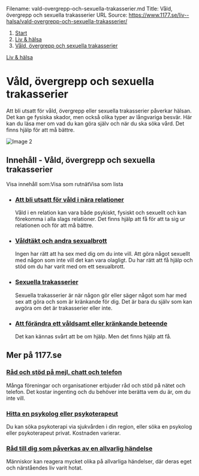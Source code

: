 Filename: vald-overgrepp-och-sexuella-trakasserier.md
Title: Våld, övergrepp och sexuella trakasserier
URL Source: https://www.1177.se/liv--halsa/vald-overgrepp-och-sexuella-trakasserier/

1.  [Start](https://www.1177.se/)
2.  [Liv & hälsa](https://www.1177.se/liv--halsa/)
3.  [Våld, övergrepp och sexuella trakasserier](https://www.1177.se/liv--halsa/vald-overgrepp-och-sexuella-trakasserier/)

[Liv & hälsa](https://www.1177.se/liv--halsa/)

Våld, övergrepp och sexuella trakasserier
=========================================

Att bli utsatt för våld, övergrepp eller sexuella trakasserier påverkar hälsan. Det kan ge fysiska skador, men också olika typer av långvariga besvär. Här kan du läsa mer om vad du kan göra själv och när du ska söka vård. Det finns hjälp för att må bättre.

![Image 2](https://www.1177.se/globalassets/1177/nationell/media/fotografier/halsa/sexuell-halsa/sexuella_trakasserier.jpg?saved=2021-05-27+02:27)

Innehåll - Våld, övergrepp och sexuella trakasserier
----------------------------------------------------

Visa innehåll som:Visa som rutnätVisa som lista

*   ### [Att bli utsatt för våld i nära relationer](https://www.1177.se/liv--halsa/vald-overgrepp-och-sexuella-trakasserier/att-bli-utsatt-for-vald-i-nara-relationer/)
    
    Våld i en relation kan vara både psykiskt, fysiskt och sexuellt och kan förekomma i alla slags relationer. Det finns hjälp att få för att ta sig ur relationen och för att må bättre.
    
*   ### [Våldtäkt och andra sexualbrott](https://www.1177.se/liv--halsa/vald-overgrepp-och-sexuella-trakasserier/valdtakt-sexuella-overgrepp-och-andra-sexualbrott/)
    
    Ingen har rätt att ha sex med dig om du inte vill. Att göra något sexuellt med någon som inte vill det kan vara olagligt. Du har rätt att få hjälp och stöd om du har varit med om ett sexualbrott.
    
*   ### [Sexuella trakasserier](https://www.1177.se/liv--halsa/vald-overgrepp-och-sexuella-trakasserier/sexuella-trakasserier/)
    
    Sexuella trakasserier är när någon gör eller säger något som har med sex att göra och som är kränkande för dig. Det är bara du själv som kan avgöra om det är trakasserier eller inte.
    
*   ### [Att förändra ett våldsamt eller kränkande beteende](https://www.1177.se/liv--halsa/vald-overgrepp-och-sexuella-trakasserier/att-forandra-ett-valdsamt-eller-krankande-beteende/)
    
    Det kan kännas svårt att be om hjälp. Men det finns hjälp att få.
    

Mer på 1177.se
--------------

### [Råd och stöd på mejl, chatt och telefon](https://www.1177.se/liv--halsa/psykisk-halsa/att-soka-stod-och-hjalp/rad-och-stod-pa-chatt-och-telefon-vid-psykisk-ohalsa-och-beroende/)

Många föreningar och organisationer erbjuder råd och stöd på nätet och telefon. Det kostar ingenting och du behöver inte berätta vem du är, om du inte vill.

### [Hitta en psykolog eller psykoterapeut](https://www.1177.se/liv--halsa/psykisk-halsa/att-soka-stod-och-hjalp/privata-psykologer-och-terapeuter/)

Du kan söka psykoterapi via sjukvården i din region, eller söka en psykolog eller psykoterapeut privat. Kostnaden varierar.

### [Råd till dig som påverkas av en allvarlig händelse](https://www.1177.se/liv--halsa/psykisk-halsa/rad-till-personer-som-varit-med-om-allvarliga-handelser/)

Människor kan reagera mycket olika på allvarliga händelser, där deras eget och närståendes liv varit hotat.
